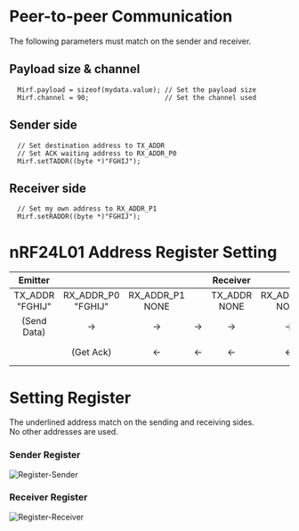 # Peer-to-peer Communication

The following parameters must match on the sender and receiver.   

## Payload size & channel
```
  Mirf.payload = sizeof(mydata.value); // Set the payload size
  Mirf.channel = 90;                   // Set the channel used
```

## Sender side
```
  // Set destination address to TX_ADDR
  // Set ACK waiting address to RX_ADDR_P0
  Mirf.setTADDR((byte *)"FGHIJ");
```

## Receiver side
```
  // Set my own address to RX_ADDR_P1
  Mirf.setRADDR((byte *)"FGHIJ");

```

# nRF24L01 Address Register Setting
|Emitter||||Receiver||||
|:-:|:-:|:-:|:-:|:-:|:-:|:-:|:-:|
|TX_ADDR<br>"FGHIJ"|RX_ADDR_P0<br>"FGHIJ"|RX_ADDR_P1<br>NONE||TX_ADDR<br>NONE|RX_ADDR_P0<br>NONE|RX_ADDR_P1<br>"FGHIJ"||
|(Send Data)|->|->|->|->|->|(Get Data)|Data to Receiver|
||(Get Ack)|<-|<-|<-|<-|(Send Ack)|Ack to Emitter|

# Setting Register
The underlined address match on the sending and receiving sides.   
No other addresses are used.   

### Sender Register
![Register-Sender](https://github.com/nopnop2002/Arduino-STM32-nRF24L01/assets/6020549/af162be0-620e-410c-ad0f-32304ebc37fd)

### Receiver Register
![Register-Receiver](https://github.com/nopnop2002/Arduino-STM32-nRF24L01/assets/6020549/a46bfadf-5383-40ef-b7c5-fd9da1e65e57)
